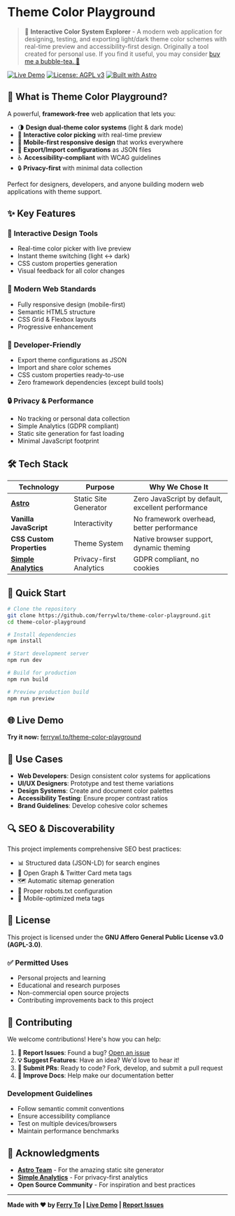 # Theme Color Playground

> 🎨 **Interactive Color System Explorer** - A modern web application for designing, testing, and exporting light/dark theme color schemes with real-time preview and accessibility-first design. Originally a tool created for personal use. If you find it useful, you may consider [buy me a bubble-tea. 🧋](https://www.paypal.com/paypalme/ferrywlto) 

[![Live Demo](https://img.shields.io/badge/🌐%20Live%20Demo-ferrywl.to-blue?style=for-the-badge)](https://ferrywl.to/theme-color-playground/)
[![License: AGPL v3](https://img.shields.io/badge/License-AGPL%20v3-blue.svg?style=for-the-badge)](https://www.gnu.org/licenses/agpl-3.0)
[![Built with Astro](https://img.shields.io/badge/Built%20with-Astro-orange?style=for-the-badge&logo=astro)](https://astro.build)

## 🎯 What is Theme Color Playground?

A powerful, **framework-free** web application that lets you:
- 🌗 **Design dual-theme color systems** (light & dark mode)
- 🎨 **Interactive color picking** with real-time preview
- 📱 **Mobile-first responsive design** that works everywhere
- 💾 **Export/Import configurations** as JSON files
- ♿ **Accessibility-compliant** with WCAG guidelines
- 🔒 **Privacy-first** with minimal data collection

Perfect for designers, developers, and anyone building modern web applications with theme support.

## ✨ Key Features

### 🎨 **Interactive Design Tools**
- Real-time color picker with live preview
- Instant theme switching (light ↔ dark)
- CSS custom properties generation
- Visual feedback for all color changes

### 📱 **Modern Web Standards**
- Fully responsive design (mobile-first)
- Semantic HTML5 structure
- CSS Grid & Flexbox layouts
- Progressive enhancement

### 🔧 **Developer-Friendly**
- Export theme configurations as JSON
- Import and share color schemes
- CSS custom properties ready-to-use
- Zero framework dependencies (except build tools)

### 🔒 **Privacy & Performance**
- No tracking or personal data collection
- Simple Analytics (GDPR compliant)
- Static site generation for fast loading
- Minimal JavaScript footprint

## 🛠️ Tech Stack

| Technology | Purpose | Why We Chose It |
|------------|---------|-----------------|
| **[Astro](https://astro.build)** | Static Site Generator | Zero JavaScript by default, excellent performance |
| **Vanilla JavaScript** | Interactivity | No framework overhead, better performance |
| **CSS Custom Properties** | Theme System | Native browser support, dynamic theming |
| **[Simple Analytics](https://simpleanalytics.com)** | Privacy-first Analytics | GDPR compliant, no cookies |

## 🚀 Quick Start

```bash
# Clone the repository
git clone https://github.com/ferrywlto/theme-color-playground.git
cd theme-color-playground

# Install dependencies
npm install

# Start development server
npm run dev

# Build for production
npm run build

# Preview production build
npm run preview
```

## 🌐 Live Demo

**Try it now:** [ferrywl.to/theme-color-playground](https://ferrywl.to/theme-color-playground/)

## 💼 Use Cases

- **Web Developers**: Design consistent color systems for applications
- **UI/UX Designers**: Prototype and test theme variations
- **Design Systems**: Create and document color palettes
- **Accessibility Testing**: Ensure proper contrast ratios
- **Brand Guidelines**: Develop cohesive color schemes

## 🔍 SEO & Discoverability

This project implements comprehensive SEO best practices:
- 📊 Structured data (JSON-LD) for search engines
- 🔗 Open Graph & Twitter Card meta tags
- 🗺️ Automatic sitemap generation
- 🤖 Proper robots.txt configuration
- 📱 Mobile-optimized meta tags

## 📄 License

This project is licensed under the **GNU Affero General Public License v3.0 (AGPL-3.0)**.

### ✅ **Permitted Uses**
- Personal projects and learning
- Educational and research purposes
- Non-commercial open source projects
- Contributing improvements back to this project

## 🤝 Contributing

We welcome contributions! Here's how you can help:

1. **🐛 Report Issues**: Found a bug? [Open an issue](https://github.com/ferrywlto/theme-color-playground/issues)
2. **💡 Suggest Features**: Have an idea? We'd love to hear it!
3. **🔧 Submit PRs**: Ready to code? Fork, develop, and submit a pull request
4. **📖 Improve Docs**: Help make our documentation better

### Development Guidelines
- Follow semantic commit conventions
- Ensure accessibility compliance
- Test on multiple devices/browsers
- Maintain performance benchmarks

## 🙏 Acknowledgments

- **[Astro Team](https://astro.build)** - For the amazing static site generator
- **[Simple Analytics](https://simpleanalytics.com)** - For privacy-first analytics
- **Open Source Community** - For inspiration and best practices

---

**Made with ❤️ by [Ferry To](https://github.com/ferrywlto) | [Live Demo](https://ferrywl.to/theme-color-playground/) | [Report Issues](https://github.com/ferrywlto/theme-color-playground/issues)**
